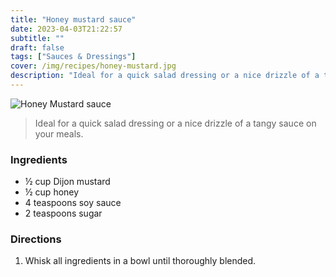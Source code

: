 ```yaml
---
title: "Honey mustard sauce"
date: 2023-04-03T21:22:57
subtitle: ""
draft: false
tags: ["Sauces & Dressings"]
cover: /img/recipes/honey-mustard.jpg
description: "Ideal for a quick salad dressing or a nice drizzle of a tangy sauce on your meals."
---
```



<div class="my-flexbox row-collapse center basic-gap" >
  <div>
    <img src="/img/recipes/honey-mustard.jpg" alt="Honey Mustard sauce" class="cover-img">
  </div>
  <div>
    <blockquote>
      Ideal for a quick salad dressing or a nice drizzle of a tangy sauce on your meals.
    </blockquote>
  </div>
</div>

### Ingredients

- ½ cup Dijon mustard
- ½ cup honey
- 4 teaspoons soy sauce
- 2 teaspoons sugar

### Directions

1. Whisk all ingredients in a bowl until thoroughly blended.